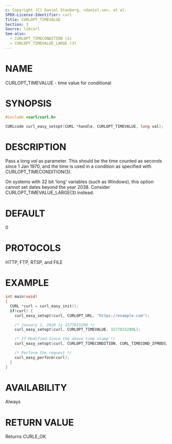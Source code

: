 ```yaml
---
c: Copyright (C) Daniel Stenberg, <daniel.se>, et al.
SPDX-License-Identifier: curl
Title: CURLOPT_TIMEVALUE
Section: 3
Source: libcurl
See-also:
  - CURLOPT_TIMECONDITION (3)
  - CURLOPT_TIMEVALUE_LARGE (3)
---
```


# NAME

CURLOPT_TIMEVALUE - time value for conditional

# SYNOPSIS

~~~c
#include <curl/curl.h>

CURLcode curl_easy_setopt(CURL *handle, CURLOPT_TIMEVALUE, long val);
~~~

# DESCRIPTION

Pass a long *val* as parameter. This should be the time counted as seconds
since 1 Jan 1970, and the time is used in a condition as specified with
CURLOPT_TIMECONDITION(3).

On systems with 32 bit 'long' variables (such as Windows), this option cannot
set dates beyond the year 2038. Consider CURLOPT_TIMEVALUE_LARGE(3)
instead.

# DEFAULT

0

# PROTOCOLS

HTTP, FTP, RTSP, and FILE

# EXAMPLE

~~~c
int main(void)
{
  CURL *curl = curl_easy_init();
  if(curl) {
    curl_easy_setopt(curl, CURLOPT_URL, "https://example.com");

    /* January 1, 2020 is 1577833200 */
    curl_easy_setopt(curl, CURLOPT_TIMEVALUE, 1577833200L);

    /* If-Modified-Since the above time stamp */
    curl_easy_setopt(curl, CURLOPT_TIMECONDITION, CURL_TIMECOND_IFMODSINCE);

    /* Perform the request */
    curl_easy_perform(curl);
  }
}
~~~

# AVAILABILITY

Always

# RETURN VALUE

Returns CURLE_OK
